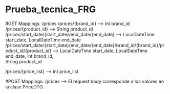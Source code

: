 # Prueba_tecnica_FRG

#GET Mappings:
/prices
/prices/{brand_id} --> int brand_id
/prices/{product_id} --> String product_id
/prices/start_date/{start_date}/end_date/{end_date} --> LocalDateTime start_date, LocalDateTime end_date
/prices/start_date/{start_date}/end_date/{end_date}/brand_id/{brand_id}/product_id/{product_id} --> LocalDateTime start_date, LocalDateTime end_date, int brand_id,       
                                                                                                    String product_id

/prices/{price_list} --> int price_list

#POST Mappings:
/prices --> El request body corresponde a los valores en la clase PriceDTO.
